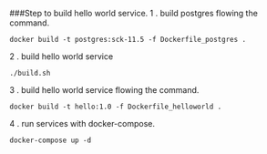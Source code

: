 ###Step to build hello world service.
1 . build postgres flowing the command.
```
docker build -t postgres:sck-11.5 -f Dockerfile_postgres .
```
2 . build hello world service 
```
./build.sh
```
3 . build hello world service flowing the command.
```
docker build -t hello:1.0 -f Dockerfile_helloworld .
```
4 . run services with docker-compose.
```
docker-compose up -d
```